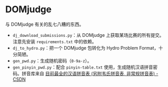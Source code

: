 # DOMjudge

与 DOMjudge 有关的乱七八糟的东西。

- `dj_download_submissions.py`：从 DOMjudge 上获取某场比赛的所有提交。注意先安装 `requirements.txt` 中的依赖。
- `dj_to_hydro.py`：把一个 DOMjudge 包转化为 Hydro Problem Format，十分简陋。
- `gen_pwd.py`：生成随机密码（`0-9a-z`）。
- `gen_pinyin_pwd.py`：配合 `pinyin-table.txt` 使用，生成随机汉语拼音密码。拼音库来自 [目前最全的汉语拼音表 (另附韦氏拼音表, 非常规拼音表) - CSDN](https://blog.csdn.net/Likianta/article/details/87871183)
